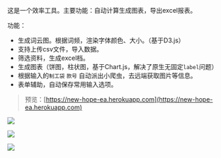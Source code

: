 这是一个效率工具。主要功能：自动计算生成图表，导出excel报表。

功能：

- 生成词云图。根据词频，渲染字体颜色、大小。（基于D3.js）
- 支持上传csv文件，导入数据。
- 筛选资料，生成excel档。
- 生成图表（饼图，柱状图，基于Chart.js，解决了原生无固定`label`问题）
- 根据输入的`制工袋` `款号` 自动派出小爬虫，去远端获取图片等信息。
- 表单辅助，自动保存常用输入选项。

> 预览：[https://new-hope-ea.herokuapp.com](https://new-hope-ea.herokuapp.com)  

![](http://olmrxx9ks.bkt.clouddn.com/2017-10-24-014909.jpg)

![](http://olmrxx9ks.bkt.clouddn.com/2017-10-24-020559.jpg)

![](http://olmrxx9ks.bkt.clouddn.com/2017-10-24-020614.jpg)
